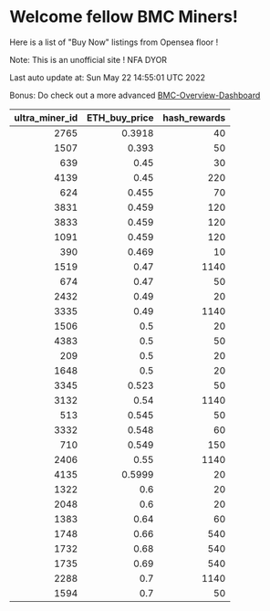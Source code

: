 # Welcome fellow BMC Miners!
Here is a list of "Buy Now" listings from Opensea floor !

Note: This is an unofficial site ! NFA DYOR

Last auto update at: Sun May 22 14:55:01 UTC 2022

Bonus: Do check out a more advanced [BMC-Overview-Dashboard](https://dune.com/defifunk/BMC-Overview-Dashboard)


|   ultra_miner_id |   ETH_buy_price |   hash_rewards |
|-----------------:|----------------:|---------------:|
|             2765 |          0.3918 |             40 |
|             1507 |          0.393  |             50 |
|              639 |          0.45   |             30 |
|             4139 |          0.45   |            220 |
|              624 |          0.455  |             70 |
|             3831 |          0.459  |            120 |
|             3833 |          0.459  |            120 |
|             1091 |          0.459  |            120 |
|              390 |          0.469  |             10 |
|             1519 |          0.47   |           1140 |
|              674 |          0.47   |             50 |
|             2432 |          0.49   |             20 |
|             3335 |          0.49   |           1140 |
|             1506 |          0.5    |             20 |
|             4383 |          0.5    |             50 |
|              209 |          0.5    |             20 |
|             1648 |          0.5    |             20 |
|             3345 |          0.523  |             50 |
|             3132 |          0.54   |           1140 |
|              513 |          0.545  |             50 |
|             3332 |          0.548  |             60 |
|              710 |          0.549  |            150 |
|             2406 |          0.55   |           1140 |
|             4135 |          0.5999 |             20 |
|             1322 |          0.6    |             20 |
|             2048 |          0.6    |             20 |
|             1383 |          0.64   |             60 |
|             1748 |          0.66   |            540 |
|             1732 |          0.68   |            540 |
|             1735 |          0.69   |            540 |
|             2288 |          0.7    |           1140 |
|             1594 |          0.7    |             50 |